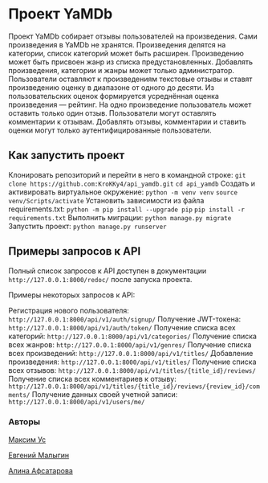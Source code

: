# Проект YaMDb
Проект YaMDb собирает отзывы пользователей на произведения. Сами произведения в YaMDb не хранятся. Произведения делятся на категории, список категорий может быть расширен. Произведению может быть присвоен жанр из списка предустановленных. Добавлять произведения, категории и жанры может только администратор. Пользователи оставляют к произведениям текстовые отзывы и ставят произведению оценку в диапазоне от одного до десяти. Из пользовательских оценок формируется усреднённая оценка произведения — рейтинг. На одно произведение пользователь может оставить только один отзыв. Пользователи могут оставлять комментарии к отзывам. Добавлять отзывы, комментарии и ставить оценки могут только аутентифицированные пользователи.

## Как запустить проект
Клонировать репозиторий и перейти в него в командной строке:
```git clone https://github.com:KroKKy4/api_yamdb.git```
```cd api_yamdb```
Cоздать и активировать виртуальное окружение:
```python -m venv venv```
```source venv/Scripts/activate```
Установить зависимости из файла requirements.txt:
```python -m pip install --upgrade pip```
```pip install -r requirements.txt```
Выполнить миграции:
```python manage.py migrate```
Запустить проект:
```python manage.py runserver```

## Примеры запросов к API
Полный список запросов к API доступен в документации `http://127.0.0.1:8000/redoc/` после запуска проекта.

Примеры некоторых запросов к API:

Регистрация нового пользователя:
```http://127.0.0.1:8000/api/v1/auth/signup/```
Получение JWT-токена:
```http://127.0.0.1:8000/api/v1/auth/token/```
Получение списка всех категорий:
```http://127.0.0.1:8000/api/v1/categories/```
Получение списка всех жанров:
```http://127.0.0.1:8000/api/v1/genres/```
Получение списка всех произведений:
```http://127.0.0.1:8000/api/v1/titles/```
Добавление произведения:
```http://127.0.0.1:8000/api/v1/titles/```
Получение списка всех отзывов:
```http://127.0.0.1:8000/api/v1/titles/{title_id}/reviews/```
Получение списка всех комментариев к отзыву:
```http://127.0.0.1:8000/api/v1/titles/{title_id}/reviews/{review_id}/comments/```
Получение данных своей учетной записи:
```http://127.0.0.1:8000/api/v1/users/me/```

### Авторы
[Максим Ус](https://github.com/KroKKy4)

[Евгений Малыгин](https://github.com/Evgenii-Mal)

[Алина Афсатарова](https://github.com/alina-afsatarova)
